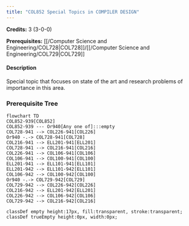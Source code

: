 ```yaml
---
title: "COL852 Special Topics in COMPILER DESIGN"
---
```

**Credits:** 3 (3-0-0)

**Prerequisites:** [[/Computer Science and Engineering/COL728|COL728]]/[[/Computer Science and Engineering/COL729|COL729]]

#### Description
Special topic that focuses on state of the art and research problems of importance in this area.

### Prerequisite Tree

```mermaid
flowchart TD
COL852-939[COL852]
COL852-939 --- Or940[Any one of]:::empty
COL728-941 --> COL226-941[COL226]
Or940 -.-> COL728-941[COL728]
COL216-941 --> ELL201-941[ELL201]
COL728-941 --> COL216-941[COL216]
COL226-941 --> COL106-941[COL106]
COL106-941 --> COL100-941[COL100]
ELL201-941 --> ELL101-941[ELL101]
ELL201-942 --> ELL101-942[ELL101]
COL106-942 --> COL100-942[COL100]
Or940 -.-> COL729-942[COL729]
COL729-942 --> COL226-942[COL226]
COL216-942 --> ELL201-942[ELL201]
COL226-942 --> COL106-942[COL106]
COL729-942 --> COL216-942[COL216]

classDef empty height:17px, fill:transparent, stroke:transparent;
classDef trueEmpty height:0px, width:0px;
```